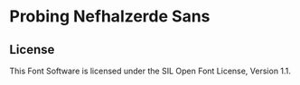 # Probing Nefhalzerde Sans

## License

This Font Software is licensed under the SIL Open Font License, Version 1.1.
